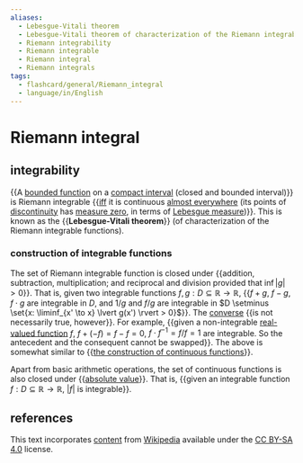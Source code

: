 ```yaml
---
aliases:
  - Lebesgue-Vitali theorem
  - Lebesgue-Vitali theorem of characterization of the Riemann integrable functions
  - Riemann integrability
  - Riemann integrable
  - Riemann integral
  - Riemann integrals
tags:
  - flashcard/general/Riemann_integral
  - language/in/English
---
```


# Riemann integral

## integrability

{{A [bounded function](bounded%20function.md) on a [compact interval](compact%20space.md) (closed and bounded interval)}} is Riemann integrable {{[iff](if%20and%20only%20if.md) it is continuous [almost everywhere](almost%20everywhere.md) (its points of [discontinuity](classification%20of%20discontinuities.md) has [measure zero](null%20set.md), in terms of [Lebesgue measure](Lebesgue%20measure.md))}}. This is known as the {{__Lebesgue-Vitali theorem__}} (of characterization of the Riemann integrable functions). <!--SR:!2024-05-31,27,281!2024-06-21,39,261!2024-05-19,19,261-->

### construction of integrable functions

The set of Riemann integrable function is closed under {{addition, subtraction, multiplication; and reciprocal and division provided that $\inf \lvert g \rvert > 0$}}. That is, given two integrable functions $f, g: D \subseteq \mathbb{R} \to \mathbb{R}$, {{$f + g$, $f - g$, $f \cdot g$ are integrable in $D$, and $1 / g$ and $f / g$ are integrable in $D \setminus \set{x: \liminf_{x' \to x} \lvert g(x') \rvert > 0}$}}. The [converse](converse%20(logic).md) {{is not necessarily true, however}}. For example, {{given a non-integrable [real-valued function](real-valued%20function.md) $f$, $f + (-f) = f - f = 0$, $f \cdot f^{-1} = f / f = 1$ are integrable. So the antecedent and the consequent cannot be swapped}}. The above is somewhat similar to {{[the construction of continuous functions](continuous%20function.md#construction%20of%20continuous%20functions)}}. <!--SR:!2024-05-23,26,270!2024-06-08,41,290!2024-07-11,55,270!2024-06-11,41,290!2024-06-11,44,290-->

Apart from basic arithmetic operations, the set of continuous functions is also closed under {{[absolute value](absolute%20value.md)}}. That is, {{given an integrable function $f: D \subseteq \mathbb{R} \to \mathbb{R}$, $\lvert f \rvert$ is integrable}}. <!--SR:!2024-06-04,38,290!2024-06-05,39,290-->

## references

This text incorporates [content](https://en.wikipedia.org/wiki/Riemann_integral) from [Wikipedia](Wikipedia.md) available under the [CC BY-SA 4.0](https://creativecommons.org/licenses/by-sa/4.0/) license.
